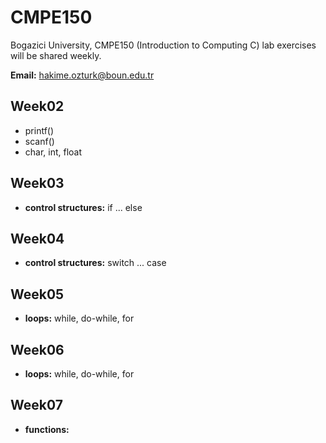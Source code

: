 # CMPE150
Bogazici University, CMPE150 (Introduction to Computing C) lab exercises will be shared weekly.

**Email:** hakime.ozturk@boun.edu.tr

## Week02
  
  * printf()
  * scanf()
  *  char, int, float


## Week03

  * **control structures:** if ... else

## Week04

  * **control structures:** switch ... case

## Week05

  * **loops:** while, do-while, for
  

 ## Week06

  * **loops:** while, do-while, for

  
 
## Week07

  * **functions:**
  

  



  










